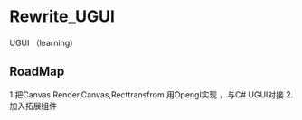 # Rewrite_UGUI
UGUI （learning）

## RoadMap
1.把Canvas Render,Canvas,Recttransfrom 用Opengl实现 ，与C# UGUI对接
2.加入拓展组件
